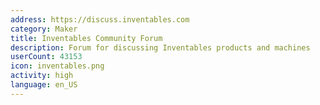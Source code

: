 ```yaml
---
address: https://discuss.inventables.com
category: Maker
title: Inventables Community Forum
description: Forum for discussing Inventables products and machines
userCount: 43153
icon: inventables.png
activity: high
language: en_US
---
```


